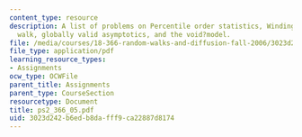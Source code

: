 ```yaml
---
content_type: resource
description: A list of problems on Percentile order statistics, Winding angle of Pearson?s
  walk, globally valid asymptotics, and the void?model.
file: /media/courses/18-366-random-walks-and-diffusion-fall-2006/3023d242b6edb8dafff9ca22887d8174_ps2_366_05.pdf
file_type: application/pdf
learning_resource_types:
- Assignments
ocw_type: OCWFile
parent_title: Assignments
parent_type: CourseSection
resourcetype: Document
title: ps2_366_05.pdf
uid: 3023d242-b6ed-b8da-fff9-ca22887d8174
---
```

